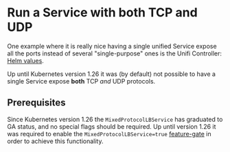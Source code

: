 # Run a Service with both TCP and UDP

One example where it is really nice having a single unified Service expose all the ports instead of several "single-purpose" ones is the Unifi Controller: [Helm values](https://github.com/kireque/home-ops/blob/main/kubernetes/cluster-0/apps/network/unifi/app/helmrelease.yaml).

Up until Kubernetes version 1.26 it was (by default) not possible to have a single Service expose __both__ TCP _and_ UDP protocols.

## Prerequisites

Since Kubernetes version 1.26 the `MixedProtocolLBService` has graduated to GA status, and no special flags should be required.
Up until version 1.26 it was required to enable the `MixedProtocolLBService=true` [feature-gate](https://kubernetes.io/docs/reference/command-line-tools-reference/feature-gates/) in order to achieve this functionality.
